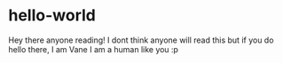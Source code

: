 # hello-world

Hey there anyone reading!
I dont think anyone will read this but if you do hello there, I am Vane
I am a human like you :p
